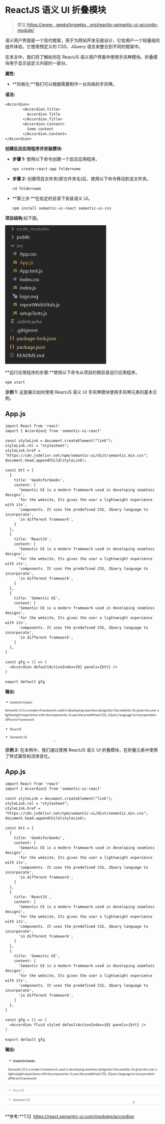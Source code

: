 # ReactJS 语义 UI 折叠模块

> 原文:[https://www . geeksforgeeks . org/reactjs-semantic-ui-accordo-module/](https://www.geeksforgeeks.org/reactjs-semantic-ui-accordion-module/)

语义用户界面是一个现代框架，用于为网站开发无缝设计，它给用户一个轻量级的组件体验。它使用预定义的 CSS、JQuery 语言来整合到不同的框架中。

在本文中，我们将了解如何在 ReactJS 语义用户界面中使用手风琴模块。折叠模块用于显示自定义内容的一部分。

**属性:**

*   **风格化:**我们可以根据需要制作一台风格的手风琴。

**语法:**

```
<Accordion>
        <Accordion.Title>
          Accordion Title
        </Accordion.Title>
        <Accordion.Content>
          Some content
        </Accordion.Content>
</Accordion>
```

**创建反应应用程序并安装模块:**

*   **步骤 1:** 使用以下命令创建一个反应应用程序。

    ```
    npx create-react-app foldername
    ```

*   **步骤 2:** 创建项目文件夹(即文件夹名)后，使用以下命令移动到该文件夹。

    ```
    cd foldername
    ```

*   **第三步:**在给定的目录下安装语义 UI。

    ```
    npm install semantic-ui-react semantic-ui-css
    ```

**项目结构**:如下图。

![](img/f04ae0d8b722a9fff0bd9bd138b29c23.png)

**运行应用程序的步骤:**使用以下命令从项目的根目录运行应用程序。

```
npm start
```

**示例 1:** 这是展示如何使用 ReactJS 语义 UI 手风琴模块使用手风琴元素的基本示例。

## App.js

```
import React from 'react'
import { Accordion} from 'semantic-ui-react'

const styleLink = document.createElement("link");
styleLink.rel = "stylesheet";
styleLink.href = 
"https://cdn.jsdelivr.net/npm/semantic-ui/dist/semantic.min.css";
document.head.appendChild(styleLink);

const btt = [
  {
    title: 'GeeksforGeeks',
    content: [
      'Semantic UI is a modern framework used in developing seamless designs',
      'for the website, Its gives the user a lightweight experience with its',
      'components. It uses the predefined CSS, JQuery language to incorporate',
      'in different framework',
    ]
  },
  {
    title: 'ReactJS',
    content: [
      'Semantic UI is a modern framework used in developing seamless designs',
      'for the website, Its gives the user a lightweight experience with its',
      'components. It uses the predefined CSS, JQuery language to incorporate',
      'in different framework',
    ]
  },
  {
    title: 'Semestic UI',
    content: [
      'Semantic UI is a modern framework used in developing seamless designs',
      'for the website, Its gives the user a lightweight experience with its',
      'components. It uses the predefined CSS, JQuery language to incorporate',
      'in different framework',
    ]
  },
]

const gfg = () => (
  <Accordion defaultActiveIndex={0} panels={btt} />
)

export default gfg
```

**输出:**

![](img/b0c436cd9a2269fad56057eaec6bfde0.png)

**示例 2:** 在本例中，我们通过使用 ReactJS 语义 UI 折叠模块，在折叠元素中使用了样式属性和流体变化。

## App.js

```
import React from 'react'
import { Accordion} from 'semantic-ui-react'

const styleLink = document.createElement("link");
styleLink.rel = "stylesheet";
styleLink.href = 
"https://cdn.jsdelivr.net/npm/semantic-ui/dist/semantic.min.css";
document.head.appendChild(styleLink);

const btt = [
  {
    title: 'GeeksforGeeks',
    content: [
      'Semantic UI is a modern framework used in developing seamless designs',
      'for the website, Its gives the user a lightweight experience with its',
      'components. It uses the predefined CSS, JQuery language to incorporate',
      'in different framework',
    ]
  },
  {
    title: 'ReactJS',
    content: [
      'Semantic UI is a modern framework used in developing seamless designs',
      'for the website, Its gives the user a lightweight experience with its',
      'components. It uses the predefined CSS, JQuery language to incorporate',
      'in different framework',
    ]
  },
  {
    title: 'Semestic UI',
    content: [
      'Semantic UI is a modern framework used in developing seamless designs',
      'for the website, Its gives the user a lightweight experience with its',
      'components. It uses the predefined CSS, JQuery language to incorporate',
      'in different framework',
    ]
  },
]

const gfg = () => (
  <Accordion fluid styled defaultActiveIndex={0} panels={btt} />
)

export default gfg
```

**输出:**

![](img/0ce40dacac770f20cdf46c5363f51842.png)

**参考:**T2】https://react.semantic-ui.com/modules/accordion